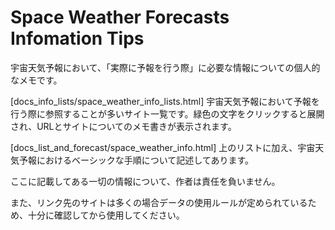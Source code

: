 # Space Weather Forecasts Infomation Tips

宇宙天気予報において、「実際に予報を行う際」に必要な情報についての個人的なメモです。

[docs_info_lists/space_weather_info_lists.html]
宇宙天気予報において予報を行う際に参照することが多いサイト一覧です。緑色の文字をクリックすると展開され、URLとサイトについてのメモ書きが表示されます。

[docs_list_and_forecast/space_weather_info.html]
上のリストに加え、宇宙天気予報におけるベーシックな手順について記述してあります。

ここに記載してある一切の情報について、作者は責任を負いません。

また、リンク先のサイトは多くの場合データの使用ルールが定められているため、十分に確認してから使用してください。